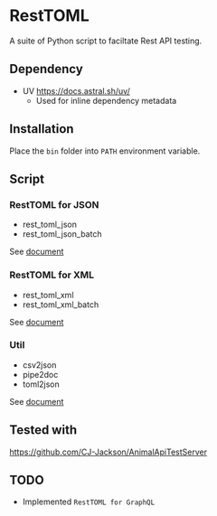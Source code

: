# RestTOML

A suite of Python script to faciltate Rest API testing.

## Dependency
*  UV https://docs.astral.sh/uv/
   *  Used for inline dependency metadata

## Installation
Place the `bin` folder into `PATH` environment variable.

## Script

### RestTOML for JSON
*  rest_toml_json
*  rest_toml_json_batch

See [document](json/README.md)

### RestTOML for XML
*  rest_toml_xml
*  rest_toml_xml_batch

See [document](json/README.md)

### Util
*  csv2json
*  pipe2doc
*  toml2json

See [document](json/README.md)

## Tested with

https://github.com/CJ-Jackson/AnimalApiTestServer

## TODO
*  Implemented `RestTOML for GraphQL`